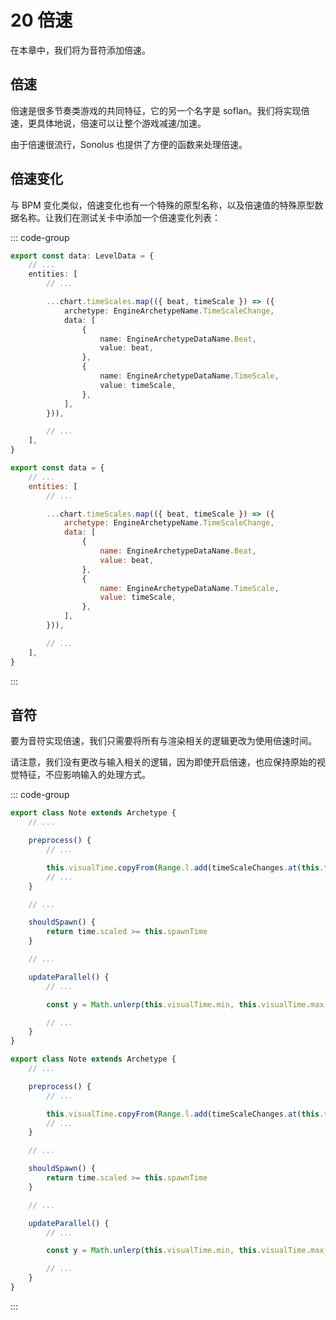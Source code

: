 # 20 倍速

在本章中，我们将为音符添加倍速。

## 倍速

倍速是很多节奏类游戏的共同特征，它的另一个名字是 soflan。我们将实现倍速，更具体地说，倍速可以让整个游戏减速/加速。

由于倍速很流行，Sonolus 也提供了方便的函数来处理倍速。

## 倍速变化

与 BPM 变化类似，倍速变化也有一个特殊的原型名称，以及倍速值的特殊原型数据名称。让我们在测试关卡中添加一个倍速变化列表：

::: code-group

```TypeScript
export const data: LevelData = {
    // ...
    entities: [
        // ...

        ...chart.timeScales.map(({ beat, timeScale }) => ({
            archetype: EngineArchetypeName.TimeScaleChange,
            data: [
                {
                    name: EngineArchetypeDataName.Beat,
                    value: beat,
                },
                {
                    name: EngineArchetypeDataName.TimeScale,
                    value: timeScale,
                },
            ],
        })),

        // ...
    ],
}
```

```JavaScript
export const data = {
    // ...
    entities: [
        // ...

        ...chart.timeScales.map(({ beat, timeScale }) => ({
            archetype: EngineArchetypeName.TimeScaleChange,
            data: [
                {
                    name: EngineArchetypeDataName.Beat,
                    value: beat,
                },
                {
                    name: EngineArchetypeDataName.TimeScale,
                    value: timeScale,
                },
            ],
        })),

        // ...
    ],
}
```

:::

## 音符

要为音符实现倍速，我们只需要将所有与渲染相关的逻辑更改为使用倍速时间。

请注意，我们没有更改与输入相关的逻辑，因为即使开启倍速，也应保持原始的视觉特征，不应影响输入的处理方式。

::: code-group

```TypeScript
export class Note extends Archetype {
    // ...

    preprocess() {
        // ...

        this.visualTime.copyFrom(Range.l.add(timeScaleChanges.at(this.targetTime).scaledTime))
        // ...
    }

    // ...

    shouldSpawn() {
        return time.scaled >= this.spawnTime
    }

    // ...

    updateParallel() {
        // ...

        const y = Math.unlerp(this.visualTime.min, this.visualTime.max, time.scaled)

        // ...
    }
}
```

```JavaScript
export class Note extends Archetype {
    // ...

    preprocess() {
        // ...

        this.visualTime.copyFrom(Range.l.add(timeScaleChanges.at(this.targetTime).scaledTime))
        // ...
    }

    // ...

    shouldSpawn() {
        return time.scaled >= this.spawnTime
    }

    // ...

    updateParallel() {
        // ...

        const y = Math.unlerp(this.visualTime.min, this.visualTime.max, time.scaled)

        // ...
    }
}
```

:::
